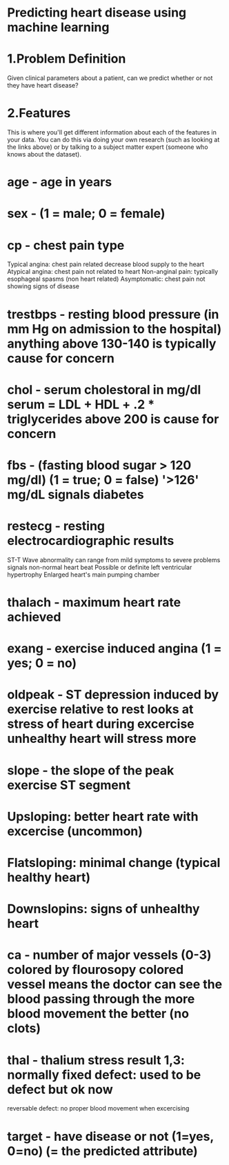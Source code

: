 
# Predicting heart disease using machine learning
# 1.Problem Definition
Given clinical parameters about a patient, can we predict whether or not they have heart disease?

# 2.Features
This is where you'll get different information about each of the features in your data. You can do this via doing your own research (such as looking at the links above) or by talking to a subject matter expert (someone who knows about the dataset).



# age - age in years

# sex - (1 = male; 0 = female)

# cp - chest pain type
Typical angina: chest pain related decrease blood supply to the heart
Atypical angina: chest pain not related to heart
Non-anginal pain: typically esophageal spasms (non heart related)
Asymptomatic: chest pain not showing signs of disease

# trestbps - resting blood pressure (in mm Hg on admission to the hospital) anything above 130-140 is typically cause for concern

# chol - serum cholestoral in mg/dl serum = LDL + HDL + .2 * triglycerides above 200 is cause for concern

# fbs - (fasting blood sugar > 120 mg/dl) (1 = true; 0 = false) '>126' mg/dL signals diabetes

# restecg - resting electrocardiographic results
ST-T Wave abnormality can range from mild symptoms to severe problems signals non-normal heart beat
Possible or definite left ventricular hypertrophy
Enlarged heart's main pumping chamber

# thalach - maximum heart rate achieved

# exang - exercise induced angina (1 = yes; 0 = no)

# oldpeak - ST depression induced by exercise relative to rest looks at stress of heart during excercise unhealthy heart will stress more

# slope - the slope of the peak exercise ST segment

# Upsloping: better heart rate with excercise (uncommon)

# Flatsloping: minimal change (typical healthy heart)

# Downslopins: signs of unhealthy heart

# ca - number of major vessels (0-3) colored by flourosopy colored vessel means the doctor can see the blood passing through the more blood movement the better (no clots)

# thal - thalium stress result 1,3: normally fixed defect: used to be defect but ok now
reversable defect: no proper blood movement when excercising

# target - have disease or not (1=yes, 0=no) (= the predicted attribute)

